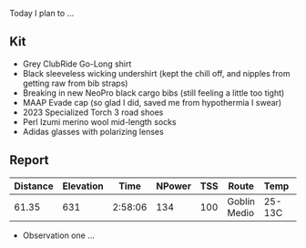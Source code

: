 Today I plan to ...
## Kit

- Grey ClubRide Go-Long shirt
- Black sleeveless wicking undershirt (kept the chill off, and nipples from getting raw from bib straps)
- Breaking in new NeoPro black cargo bibs (still feeling a little too tight)
- MAAP Evade cap (so glad I did, saved me from hypothermia I swear)
- 2023 Specialized Torch 3 road shoes
- Perl Izumi merino wool mid-length socks
- Adidas glasses with polarizing lenses
## Report

| Distance | Elevation | Time    | NPower | TSS | Route        | Temp   | Wind   | Weather |
| -------- | --------- | ------- | ------ | --- | ------------ | ------ | ------ | ------- |
| 61.35    | 631       | 2:58:06 | 134    | 100 | Goblin Medio | 25-13C | 30 kph | Cloudy  |

- Observation one ...






